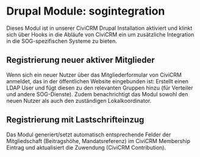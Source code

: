 # Drupal Module: sogintegration

Dieses Modul ist in unserer CiviCRM Drupal Installation aktiviert und klinkt sich über Hooks in die Abläufe von CiviCRM ein um zusätzliche Integration in die SOG-spezifischen Systeme zu bieten.

## Registrierung neuer aktiver Mitglieder
Wenn sich ein neuer Nutzer über das Mitgliederformular von CiviCRM anmeldet, das in der öffentlichen Website eingebunden ist:
Erstellt einen LDAP User und fügt diesen zu den relevanten Gruppen hinzu (für Verteiler und andere SOG-Dienste).
Zudem benachrichtigt das Modul sowohl den neuen Nutzer als auch den zuständigen Lokalkoordinator.

## Registrierung mit Lastschrifteinzug
Das Modul generiert/setzt automatisch entsprechende Felder der Mitgliedschaft (Beitragshöhe, Mandatsreferenz) im CiviCRM Membership Eintrag und aktualisiert die Zuwendung (CiviCRM Contribution).
